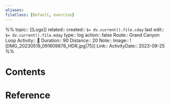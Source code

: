 ```yaml
---
aliases:
fileClass: [Default, exercise]
---
```

%%
topic:: [[Logs]]
related:: 
created:: `$= dv.current().file.cday`
last edit:: `$= dv.current().file.mday`
type:: log
action:: false
Route:: Grand Canyon Loop
Activity:: 🚴
Duration:: 90
Distance:: 20
Note:: 
Image:: ![[IMG_20230519_091609878_HDR.jpg|75]]
Link:: 
ActivityDate:: 2023-09-25
%%
# Contents

# Reference



	

